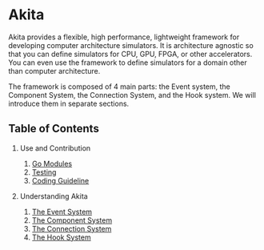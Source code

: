 # Akita

Akita provides a flexible, high performance, lightweight framework for developing computer architecture simulators. It is architecture agnostic so that you can define simulators for CPU, GPU, FPGA, or other accelerators. You can even use the framework to define simulators for a domain other than computer architecture.

The framework is composed of 4 main parts: the Event system, the Component System, the Connection System, and the Hook system. We will introduce them in separate sections.

## Table of Contents

1. Use and Contribution

    1. [Go Modules](./gomod.md)
    1. [Testing](./testing.md)
    1. [Coding Guideline](./coding_guideline.md)

1. Understanding Akita

    1. [The Event System](./event_system.md)
    1. [The Component System](./component_system.md)
    1. [The Connection System](./connection_system.md)
    1. [The Hook System](./hook_system.md)
